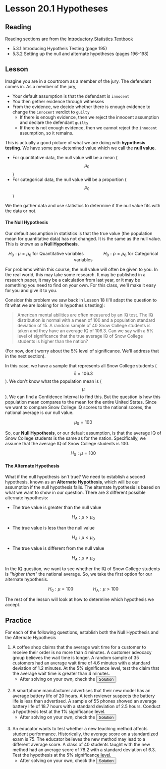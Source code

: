 <head>
<script src="https://polyfill.io/v3/polyfill.min.js?features=es6"></script>
<script id="MathJax-script" async src="https://cdn.jsdelivr.net/npm/mathjax@3/es5/tex-mml-chtml.js"></script>
</head>

# Lesson 20.1 Hypotheses
## Reading
Reading sections are from the [Introductory Statistics Textbook](../Resources/OpenIntroTextbook.pdf)
* 5.3.1 Introducing Hypotheis Testing (page 195)
* 5.3.2 Setting up the null and alternate hypotheses (pages 196-198)

## Lesson
Imagine you are in a courtroom as a member of the jury. The defendant comes in. As a member of the jury,
* Your default assumption is that the defendant is `innocent`
* You then gether evidence through witnesses
* From the evidence, we decide whether there is enough evidence to change the `innocent` verdict to `guilty`
  * If there is enough evidence, then we reject the innocent assumption and declare the defendant `guilty`
  * If there is not enough evidence, then we cannot reject the `innocent` assumption, so it remains.

This is actually a good picture of what we are doing with __hypothesis testing__. We have some pre-detemined value which we call the __null value__. 
* For quantitative data, the null value will be a mean ($$\mu_0$$)
* For categorical data, the null value will be a proportion ($$p_0$$)

We then gather data and use statistics to determine if the null value fits with the data or not.

#### The Null Hypothesis
Our default assumption in statistics is that the true value (the population mean for quantitative data) has not changed. It is the same as the null value. This is known as a __Null Hypothesis__.

$$H_0: \mu = \mu_0\text{ for Quantitative variables} \qquad\qquad H_0: p = p_0\text{ for Categorical variables}$$

For problems within this course, the null value will often be given to you. In the real world, this may take some research. It may be published in a research paper, it may be a calculation from last year, or it may be something you need to find on your own. For this class, we'll make it easy for you and give it to you.

Consider this problem we saw back in Lesson 18 (I'll adapt the question to fit what we are looking for in hypothesis testing):

> American mental abilities are often measured by an IQ test.  The IQ distribution is normal with a mean of 100 and a population standard deviation of 15. A random sample of 40 Snow College students is taken and they have an average IQ of 106.3. Can we say with a 5% level of significance that the true average IQ of Snow College students is higher than the nation?

(For now, don't worry about the 5% level of significance. We'll address that in the next section).

In this case, we have a sample that represents all Snow College students ($$\bar{x} = 106.3$$). We don't know what the population mean is ($$\mu$$). We can find a Confidence Interval to find this. But the question is how this population mean compares to the mean for the entire United States. Since we want to compare Snow College IQ scores to the national scores, the national average is our null value.

$$\mu_0 = 100$$

So, our __Null Hypothesis__, or our default assumption, is that the average IQ of Snow College students is the same as for the nation. Specifically, we assume that the average IQ of Snow College students is 100.

$$H_0: \mu = 100$$

#### The Alternate Hypothesis
What if the null hypothesis isn't true? We need to establish a second hypothesis, known as an __Alternate Hypothesis__, which will be our assumption if the null hypothesis fails. The alternate hypothesis is based on what we want to show in our question. There are 3 different possible alternate hypothesis:
* The true value is greater than the null value

$$H_A: \mu > \mu_0$$

* The true value is less than the null value

$$H_A: \mu < \mu_0$$

* The true value is different from the null value

$$H_A: \mu \ne \mu_0$$

In the IQ question, we want to see whether the IQ of Snow College students is *"higher than"* the national average. So, we take the first option for our alternate hypothesis.

$$H_0: \mu = 100 \qquad\qquad H_A: \mu > 100$$

The rest of the lesson will look at how to determine which hypothesis we accept.

## Practice
For each of the following questions, establish both the Null Hypothesis and the Alternate Hypothesis
1. A coffee shop claims that the average wait time for a customer to receive their order is no more than 4 minutes. A customer advocacy group believes the wait time is longer. A random sample of 35 customers had an average wait time of 4.6 minutes with a standard deviation of 1.2 minutes. At the 5% significance level, test the claim that the average wait time is greater than 4 minutes.
    * After solving on your own, check the <button popovertarget="Problem_1">Solution</button><br><br>
2. A smartphone manufacturer advertises that their new model has an average battery life of 20 hours. A tech reviewer suspects the battery life is less than advertised. A sample of 55 phones showed an average battery life of 18.7 hours with a standard deviation of 2.5 hours. Conduct a hypothesis test at the 1% significance level.
    * After solving on your own, check the <button popovertarget="Problem_2">Solution</button><br><br>
3. An educator wants to test whether a new teaching method affects student performance. Historically, the average score on a standardized exam is 75. The educator believes the new method may lead to a different average score. A class of 40 students taught with the new method had an average score of 78.2 with a standard deviation of 6.3. Test the hypothesis at the 5% significance level.
    * After solving on your own, check the <button popovertarget="Problem_3">Solution</button>

<div popover id="Problem_1">

<h1>Problem 20.1.1</h1>
<p>1. A coffee shop claims that the average wait time for a customer to receive their order is no more than <b>4 minutes</b>. A customer advocacy group believes <b>the wait time is longer</b>. A random sample of 35 customers had an average wait time of 4.6 minutes with a standard deviation of 1.2 minutes. At the 5% significance level, test the claim that the average wait time is greater than 4 minutes.</p>

<p>Our study is comparing the average wait time to <b>4 minutes</b>. This is our null value.</p>

$$\mu_0 = 4$$

<p>The default assumption is that the true mean is 4 minutes. We are testing to see if the wait time at the coffee shop is <b>longer</b> than 4 minutes. So, our hypotheses are:</p>

$$H_0: \mu = 4 \qquad \qquad H_A: \mu > 4$$

<center><button popovertarget="Problem_1" popovertargetaction="hide">Close</button></center>
</div>

<div popover id="Problem_2">

<h1>Problem 20.1.2</h1>
<p>2. A smartphone manufacturer advertises that their new model has an average battery life of <b>20 hours</b>. A tech reviewer suspects the battery life is <b>less than advertised</b>. A sample of 55 phones showed an average battery life of 18.7 hours with a standard deviation of 2.5 hours. Conduct a hypothesis test at the 1% significance level.</p>

<p>The advertisement says the average is 20 hours, and we are comparing our phone batteries to this number, so this is our null value.</p>

$$\mu_0 = 20$$

<p>The default assumption is that this is correct. The test is to see if the time is <b>less</b> than advertised. So, our hypotheses are:</p>

$$H_0: \mu = 20 \qquad\qquad H_A: \mu < 20$$

<center><button popovertarget="Problem_2" popovertargetaction="hide">Close</button></center>
</div>
<div popover id="Problem_3">

<h1>Problem 20.1.3</h1>
<p>3. An educator wants to test whether a new teaching method affects student performance. <b>Historically, the average score on a standardized exam is 75</b>. The educator believes the <b>new method may lead to a different average score</b>. A class of 40 students taught with the new method had an average score of 78.2 with a standard deviation of 6.3. Test the hypothesis at the 5% significance level.</p>

<p>The standardized exam shows an average score of 75 using the previous teaching method. This is what we are comparing the new teaching method to, so we use 75 as our null value.</p>

$$\mu_0 = 75$$

<p>We want to see if the new teaching method leads to <b>different</b> average scores. In this case, we don't care if the score is greater or smaller - just different. So, our hypotheses are:</p>

$$H_0: \mu = 75 \qquad\qquad H_A: \mu \ne 75$$

<center><button popovertarget="Problem_3" popovertargetaction="hide">Close</button></center>
</div>